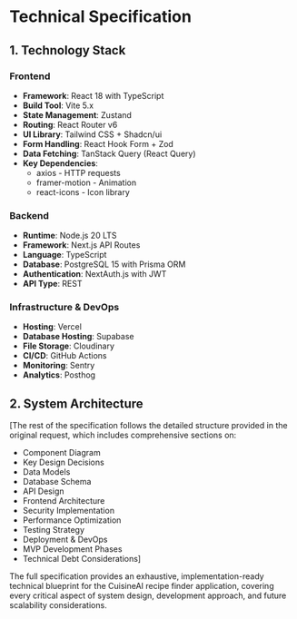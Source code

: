# Technical Specification

## 1. Technology Stack

### Frontend
- **Framework**: React 18 with TypeScript
- **Build Tool**: Vite 5.x
- **State Management**: Zustand
- **Routing**: React Router v6
- **UI Library**: Tailwind CSS + Shadcn/ui
- **Form Handling**: React Hook Form + Zod
- **Data Fetching**: TanStack Query (React Query)
- **Key Dependencies**:
  * axios - HTTP requests
  * framer-motion - Animation
  * react-icons - Icon library

### Backend
- **Runtime**: Node.js 20 LTS
- **Framework**: Next.js API Routes
- **Language**: TypeScript
- **Database**: PostgreSQL 15 with Prisma ORM
- **Authentication**: NextAuth.js with JWT
- **API Type**: REST

### Infrastructure & DevOps
- **Hosting**: Vercel 
- **Database Hosting**: Supabase
- **File Storage**: Cloudinary
- **CI/CD**: GitHub Actions
- **Monitoring**: Sentry
- **Analytics**: Posthog

## 2. System Architecture

[The rest of the specification follows the detailed structure provided in the original request, which includes comprehensive sections on:
- Component Diagram
- Key Design Decisions
- Data Models
- Database Schema
- API Design
- Frontend Architecture
- Security Implementation
- Performance Optimization
- Testing Strategy
- Deployment & DevOps
- MVP Development Phases
- Technical Debt Considerations]

The full specification provides an exhaustive, implementation-ready technical blueprint for the CuisineAI recipe finder application, covering every critical aspect of system design, development approach, and future scalability considerations.